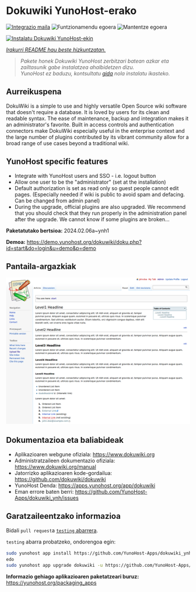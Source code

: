 <!--
Ohart ongi: README hau automatikoki sortu da <https://github.com/YunoHost/apps/tree/master/tools/readme_generator>ri esker
EZ editatu eskuz.
-->

# Dokuwiki YunoHost-erako

[![Integrazio maila](https://dash.yunohost.org/integration/dokuwiki.svg)](https://dash.yunohost.org/appci/app/dokuwiki) ![Funtzionamendu egoera](https://ci-apps.yunohost.org/ci/badges/dokuwiki.status.svg) ![Mantentze egoera](https://ci-apps.yunohost.org/ci/badges/dokuwiki.maintain.svg)

[![Instalatu Dokuwiki YunoHost-ekin](https://install-app.yunohost.org/install-with-yunohost.svg)](https://install-app.yunohost.org/?app=dokuwiki)

*[Irakurri README hau beste hizkuntzatan.](./ALL_README.md)*

> *Pakete honek Dokuwiki YunoHost zerbitzari batean azkar eta zailtasunik gabe instalatzea ahalbidetzen dizu.*  
> *YunoHost ez baduzu, kontsultatu [gida](https://yunohost.org/install) nola instalatu ikasteko.*

## Aurreikuspena

DokuWiki is a simple to use and highly versatile Open Source wiki software that doesn't require a database. It is loved by users for its clean and readable syntax. The ease of maintenance, backup and integration makes it an administrator's favorite. Built in access controls and authentication connectors make DokuWiki especially useful in the enterprise context and the large number of plugins contributed by its vibrant community allow for a broad range of use cases beyond a traditional wiki.

## YunoHost specific features

* Integrate with YunoHost users and SSO - i.e. logout button
* Allow one user to be the "administrator" (set at the installation)
* Default authorization is set as read only so guest people cannot edit pages. (Especially needed if wiki is public to avoid spam and defacing. Can be changed from admin panel)
* During the upgrade, official plugins are also upgraded. We recommend that you should check that they run properly in the administration panel after the upgrade. We cannot know if some plugins are broken...


**Paketatutako bertsioa:** 2024.02.06a~ynh1

**Demoa:** <https://demo.yunohost.org/dokuwiki/doku.php?id=start&do=login&u=demo&p=demo>

## Pantaila-argazkiak

![Dokuwiki(r)en pantaila-argazkia](./doc/screenshots/DokuWiki_Screenshot.png)

## Dokumentazioa eta baliabideak

- Aplikazioaren webgune ofiziala: <https://www.dokuwiki.org>
- Administratzaileen dokumentazio ofiziala: <https://www.dokuwiki.org/manual>
- Jatorrizko aplikazioaren kode-gordailua: <https://github.com/dokuwiki/dokuwiki>
- YunoHost Denda: <https://apps.yunohost.org/app/dokuwiki>
- Eman errore baten berri: <https://github.com/YunoHost-Apps/dokuwiki_ynh/issues>

## Garatzaileentzako informazioa

Bidali `pull request`a [`testing` abarrera](https://github.com/YunoHost-Apps/dokuwiki_ynh/tree/testing).

`testing` abarra probatzeko, ondorengoa egin:

```bash
sudo yunohost app install https://github.com/YunoHost-Apps/dokuwiki_ynh/tree/testing --debug
edo
sudo yunohost app upgrade dokuwiki -u https://github.com/YunoHost-Apps/dokuwiki_ynh/tree/testing --debug
```

**Informazio gehiago aplikazioaren paketatzeari buruz:** <https://yunohost.org/packaging_apps>
